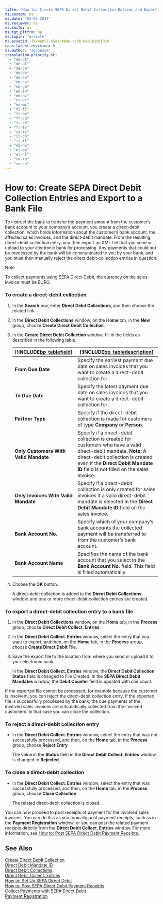 ```yaml
---
title: "How to: Create SEPA Direct Debit Collection Entries and Export to a Bank File"
ms.custom: na
ms.date: "03-03-2017"
ms.reviewer: na
ms.suite: na
ms.tgt_pltfrm: na
ms.topic: "article"
ms.assetid: f774e057-d5e1-4b8e-ac56-8ee1b106f310
caps.latest.revision: 6
ms.author: "sgroespe"
translation.priority.ht: 
  - "da-dk"
  - "de-at"
  - "de-ch"
  - "de-de"
  - "en-au"
  - "en-ca"
  - "en-gb"
  - "en-in"
  - "en-nz"
  - "es-es"
  - "es-mx"
  - "fi-fi"
  - "fr-be"
  - "fr-ca"
  - "fr-ch"
  - "fr-fr"
  - "is-is"
  - "it-ch"
  - "it-it"
  - "nb-no"
  - "nl-be"
  - "nl-nl"
  - "ru-ru"
  - "sv-se"
---
```

# How to: Create SEPA Direct Debit Collection Entries and Export to a Bank File
To instruct the bank to transfer the payment amount from the customer’s bank account to your company’s account, you create a direct\-debit collection, which holds information about the customer’s bank account, the affected sales invoices, and the direct\-debit mandate. From the resulting direct\-debit collection entry, you then export an XML file that you send or upload to your electronic bank for processing. Any payments that could not be processed by the bank will be communicated to you by your bank, and you must then manually reject the direct debit\-collection entries in question.  
  
> [!NOTE]  
>  To collect payments using SEPA Direct Debit, the currency on the sales invoice must be EURO.  
  
### To create a direct\-debit collection  
  
1.  In the **Search** box, enter **Direct Debit Collections**, and then choose the related link.  
  
2.  In the **Direct Debit Collections** window, on the **Home** tab, in the **New** group, choose **Create Direct Debit Collection**.  
  
3.  In the **Create Direct Debit Collection** window, fill in the fields as described in the following table.  
  
    |[!INCLUDE[bp_tablefield](../ApplicationDesign/includes/bp_tablefield_md.md)]|[!INCLUDE[bp_tabledescription](../ApplicationDesign/includes/bp_tabledescription_md.md)]|  
    |---------------------------------|---------------------------------------|  
    |**From Due Date**|Specify the earliest payment due date on sales invoices that you want to create a direct\-debit collection for.|  
    |**To Due Date**|Specify the latest payment due date on sales invoices that you want to create a direct\-debit collection for.|  
    |**Partner Type**|Specify if the direct\-debit collection is made for customers of type **Company** or **Person**.|  
    |**Only Customers With Valid Mandate**|Specify if a direct\-debit collection is created for customers who have a valid direct\-debit mandate. **Note:**  A direct\-debit collection is created even if the **Direct Debit Mandate ID** field is not filled on the sales invoice.|  
    |**Only Invoices With Valid Mandate**|Specify if a direct\-debit collection is only created for sales invoices if a valid direct\-debit mandate is selected in the **Direct Debit Mandate ID** field on the sales invoice.|  
    |**Bank Account No.**|Specify which of your company’s bank accounts the collected payment will be transferred to from the customer’s bank account.|  
    |**Bank Account Name**|Specifies the name of the bank account that you select in the **Bank Account No.** field. This field is filled automatically.|  
  
4.  Choose the **OK** button.  
  
     A direct\-debit collection is added to the **Direct Debit Collections** window, and one or more direct\-debit collection entries are created.  
  
### To export a direct\-debit collection entry to a bank file  
  
1.  In the **Direct Debit Collections** window, on the **Home** tab, in the **Process** group, choose **Direct Debit Collect. Entries**.  
  
2.  In the **Direct Debit Collect. Entries** window, select the entry that you want to export, and then, on the **Home** tab, in the **Process** group, choose **Create Direct Debit** File.  
  
3.  Save the export file to the location from where you send or upload it to your electronic bank.  
  
     In the **Direct Debit Collect. Entries** window, the **Direct Debit Collection Status** field is changed to File Created. In the **SEPA Direct Debit Mandates** window, the **Debit Counter** field is updated with one count.  
  
 If the exported file cannot be processed, for example because the customer is insolvent, you can reject the direct\-debit collection entry. If the exported file is successfully processed by the bank, the due payments of the involved sales invoices are automatically collected from the involved customers. In that case you can close the collection.  
  
### To reject a direct\-debit collection entry  
  
-   In the **Direct Debit Collect. Entries** window, select the entry that was not successfully processed, and then, on the **Home** tab, in the **Process** group, choose **Reject Entry**.  
  
     The value in the **Status** field in the **Direct Debit Collect. Entries** window is changed to **Rejected**.  
  
### To close a direct\-debit collection  
  
-   In the **Direct Debit Collect. Entries** window, select the entry that was successfully processed, and then, on the **Home** tab, in the **Process** group, choose **Close Collection**.  
  
     The related direct\-debit collection is closed.  
  
 You can now proceed to post receipts of payment for the involved sales invoices. You can do this as you typically post payment receipts, such as in the **Payment Registration** window, or you can post the related payment receipts directly from the **Direct Debit Collect. Entries** window. For more information, see [How to: Post SEPA Direct Debit Payment Receipts](../Finance/how-to-post-sepa-direct-debit-payment-receipts.md).  
  
## See Also  
 [Create Direct Debit Collection](../Topic/\($%20R_1200%20Create%20Direct%20Debit%20Collection%20$\).md)   
 [Direct Debit Mandate ID](../Topic/\($%20T_172_8%20Direct%20Debit%20Mandate%20ID%20$\).md)   
 [Direct Debit Collections](../Topic/\($%20N_1207%20Direct%20Debit%20Collections%20$\).md)   
 [Direct Debit Collect. Entries](../Topic/\($%20N_1208%20Direct%20Debit%20Collect.%20Entries%20$\).md)   
 [How to: Set Up SEPA Direct Debit](../BusinessFunctionality/DataExchange/how-to-set-up-sepa-direct-debit.md)   
 [How to: Post SEPA Direct Debit Payment Receipts](../Finance/how-to-post-sepa-direct-debit-payment-receipts.md)   
 [Collect Payments with SEPA Direct Debit](../Finance/collect-payments-with-sepa-direct-debit.md)   
 [Payment Registration](assetId:///491fd4a2-b6a9-4dc7-8e97-7dcb4dd5cae5)
